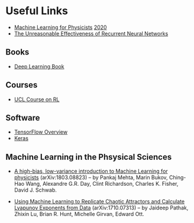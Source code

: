 # Useful Links
* [Machine Learning for Physicists](https://machine-learning-for-physicists.org/) [2020](https://pad.gwdg.de/s/HJtiTE__U)
* [The Unreasonable Effectiveness of Recurrent Neural Networks](http://karpathy.github.io/2015/05/21/rnn-effectiveness/)

## Books
* [Deep Learning Book](https://www.deeplearningbook.org/)

## Courses
* [UCL Course on RL](https://www.davidsilver.uk/teaching/)

## Software
* [TensorFlow Overview](https://www.tensorflow.org/overview)
* [Keras](https://keras.io/)

## Machine Learning in the Phsysical Sciences
* [A high-bias, low-variance introduction to Machine Learning for physicists](https://arxiv.org/abs/1803.08823) (arXiv:1803.08823) – by Pankaj Mehta, Marin Bukov, Ching-Hao Wang, Alexandre G.R. Day, Clint Richardson, Charles K. Fisher, David J. Schwab.

* [Using Machine Learning to Replicate Chaotic Attractors and Calculate Lyapunov Exponents from Data](https://arxiv.org/abs/1710.07313) (arXiv:1710.07313) – by Jaideep Pathak, Zhixin Lu, Brian R. Hunt, Michelle Girvan, Edward Ott.

